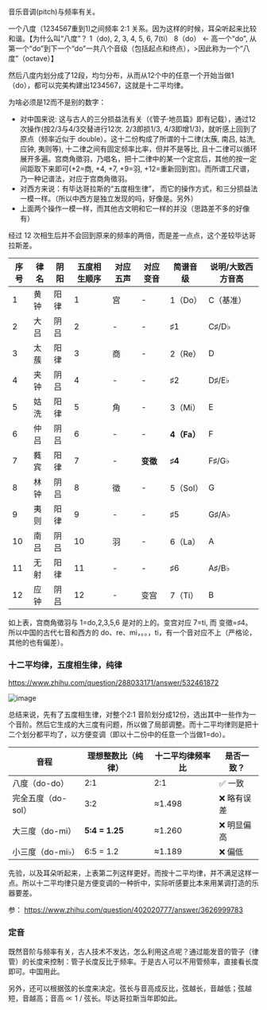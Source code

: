 音乐音调(pitch)与频率有关。

一个八度（1234567重到1)之间频率 2:1 关系。因为这样的时候，耳朵听起来比较和谐。【为什么叫“八度”？ 1（do), 2, 3, 4, 5, 6, 7(ti） 8（do） ← 高一个“do”, 从第一个“do”到下一个“do”一共八个音级（包括起点和终点），>因此称为一个“八度”（octave）】

然后八度内划分成了12段，均匀分布，从而从12个中的任意一个开始当做1（do），都可以完美构建出1234567，这就是十二平均律。

为啥必须是12而不是别的数字：
- 对中国来说: 这与古人的三分损益法有关（《管子·地员篇》即有记载），通过12次操作(按2/3与4/3交替进行12次. 2/3即损1/3, 4/3即增1/3)，就听感上回到了原点（频率近似于 double）。这十二份构成了所谓的十二律(太蔟, 南吕, 姑洗,应钟, 夷则等), 十二律之间有固定频率比率，但并不是等比, 且十二律可以循环展开多遍。宫商角徵羽，乃唱名，把十二律中的某一个定宫后，其他的按一定间距取下来即可(+2=商, +4, +7, +9=羽, +12=重新回到宫)。而所谓工尺谱，乃一种记谱法，对应于宫商角徵羽。
- 对西方来说：有毕达哥拉斯的“五度相生律”， 而它的操作方式，和三分损益法一模一样。（所以中西方是独立发现的吗，好像是。另外）
- 上面两个操作一模一样，而其他古文明和它一样的并没（思路差不多的好像有）

经过 12 次相生后并不会回到原来的频率的两倍，而是差一点点，这个差较毕达哥拉斯差。

| 序号 | 律名 | 阴阳 | 五度相生顺序 | 对应五声 | 对应变音 | 简谱音级   | 说明/大致西方音高 |
| -- | -- | -- | ------ | ---- | ---- | ------ | --------- |
| 1  | 黄钟 | 阳律 | 1      | 宫    | -    | 1（Do）  | C（基准）     |
| 2  | 大吕 | 阴吕 | 2      | -    | -    | ♯1     | C♯/D♭     |
| 3  | 太蔟 | 阳律 | 3      | 商    | -    | 2（Re）  | D         |
| 4  | 夹钟 | 阴吕 | 4      | -    | -    | ♯2     | D♯/E♭     |
| 5  | 姑洗 | 阳律 | 5      | 角    | -    | 3（Mi）  | E         |
| 6  | 仲吕 | 阴吕 | 6      | -    | -    | **4（Fa）**  | F         |
| 7  | 蕤宾 | 阳律 | 7      | -    | **变徵**   | **♯4**     | F♯/G♭     |
| 8  | 林钟 | 阴吕 | 8      | 徵    | -    | 5（Sol） | G         |
| 9  | 夷则 | 阳律 | 9      | -    | -    | ♯5     | G♯/A♭     |
| 10 | 南吕 | 阴吕 | 10     | 羽    | -    | 6（La）  | A         |
| 11 | 无射 | 阳律 | 11     | -    | -    | ♯6     | A♯/B♭     |
| 12 | 应钟 | 阴吕 | 12     | -    | 变宫   | 7（Ti）  | B         |

如上表，宫商角徵羽与 1=do,2,3,5,6 是对的上的。变宫对应 7=ti, 而 变徵=♯4。所以中国的古代七音和西方的 do、re、mi，。。，ti，有一个音对应不上（严格论，其他的也有偏差）。

### 十二平均律，五度相生律，纯律

https://www.zhihu.com/question/288033171/answer/532461872

![image](https://github.com/user-attachments/assets/4492793b-0859-4d4a-b5f1-c42f5d7888bd)

总结来说，先有了五度相生律，对整个2:1 音阶划分成12份，选出其中一些作为一个音阶。然后它生成的大三度有问题，所以做了局部调整。而十二平均律则是把十二个划分都平均了，以方便变调（即以十二份中的任意一个当做1=do）。

| 音程           | 理想整数比（纯律）      | 十二平均律频率比 | 是否一致？  |
| ------------ | -------------- | -------- | ------ |
| 八度（do-do）    | 2:1            | 2:1      | ✅ 一致   |
| 完全五度（do-sol）| 3:2            | ≈1.498   | ❌ 略有误差 |
| 大三度（do-mi）   | **5:4 = 1.25** | ≈1.260   | ❌ 明显偏高 |
| 小三度（do-mi♭）  | 6:5 = 1.2      | ≈1.189   | ❌ 偏低   |

先验，以及耳朵听起来，上表第二列这样更好。而按十二平均律，并不满足这样一点。所以十二平均律只是方便变调的一种折中，实际听感要比本来用某调打造的乐器要差。

参： https://www.zhihu.com/question/402020777/answer/3626999783

### 定音

既然音阶与频率有关，古人技术不发达，怎么利用这点呢？通过能发音的管子（律管）的长度来控制：管子长度反比于频率。于是古人可以不用管频率，直接看长度即可。中国用此。

另外，还可以根据弦的长度来决定。弦长与音高成反比，弦越长，音越低；弦越短，音越高；音高 ∝ 1 / 弦长。毕达哥拉斯当年即如此。
